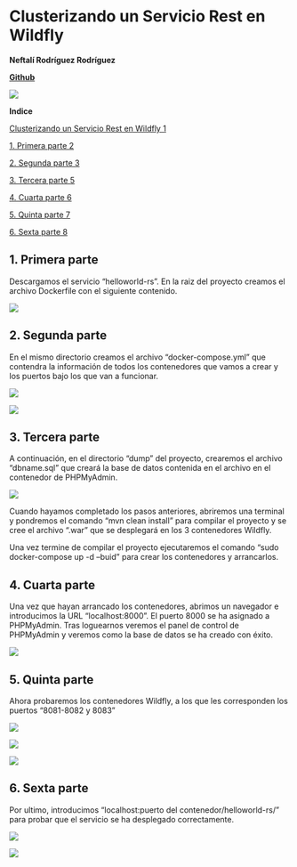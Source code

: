 ﻿# **Clusterizando un Servicio Rest en Wildfly**

**Neftalí Rodríguez Rodríguez**

[**Github**](https://github.com/InKu3uS/)

![](imagenes/docker.png)




**Indice**

[Clusterizando un Servicio Rest en Wildfly	1](#id1)

[1. Primera parte	2](#id1)

[2. Segunda parte	3](#id2)

[3. Tercera parte	5](#id3)

[4. Cuarta parte	6](#id4)

[5. Quinta parte	7](#id5)

[6. Sexta parte	8](#id6)




## **1. Primera parte**<a name="id1"></a>


Descargamos el servicio “helloworld-rs”. En la raiz del proyecto creamos el archivo Dockerfile con el siguiente contenido.


![](imagenes/1.png)



## **2. Segunda parte**<a name="id2"></a>


En el mismo directorio creamos el archivo “docker-compose.yml” que contendra la información de todos los contenedores que vamos a crear y los puertos bajo los que van a funcionar.


![](imagenes/2.png)


![](imagenes/3.png)

## **3. Tercera parte**<a name="id3"></a>

A continuación, en el directorio “dump” del proyecto, crearemos el archivo “dbname.sql” que creará la base de datos contenida en el archivo en el contenedor de PHPMyAdmin.

![](imagenes/4.png)

Cuando hayamos completado los pasos anteriores, abriremos una terminal y pondremos el comando “mvn clean install” para compilar el proyecto y se cree el archivo “.war” que se desplegará en los 3 contenedores Wildfly.

Una vez termine de compilar el proyecto ejecutaremos el comando “sudo docker-compose up -d –buid” para crear los contenedores y arrancarlos.

## **4. Cuarta parte**<a name="id4"></a>

Una vez que hayan arrancado los contenedores, abrimos un navegador e introducimos la URL “localhost:8000”. El puerto 8000 se ha asignado a PHPMyAdmin. Tras loguearnos veremos el panel de control de PHPMyAdmin y veremos como la base de datos se ha creado con éxito.


![](imagenes/5.png)


## **5. Quinta parte**<a name="id5"></a>

Ahora probaremos los contenedores Wildfly, a los que les corresponden los puertos “8081-8082 y 8083”

![](imagenes/6.png)


![](imagenes/7.png)



![](imagenes/8.png)

## **6. Sexta parte**<a name="id6"></a>


Por ultimo, introducimos “localhost:puerto del contenedor/helloworld-rs/” para probar que el servicio se ha desplegado correctamente.



![](imagenes/9.png)


![](imagenes/10.png)
